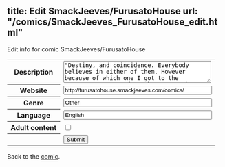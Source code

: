 title: Edit SmackJeeves/FurusatoHouse
url: "/comics/SmackJeeves_FurusatoHouse_edit.html"
---
Edit info for comic SmackJeeves/FurusatoHouse

<form name="comic" action="http://gaepostmail.appspot.com/comic/" method="post">
<table class="comicinfo">
<tr>
<th>Description</th><td><textarea name="description" cols="40" rows="3">&quot;Destiny, and coincidence. Everybody believes in either of them. However because of which one I got to the Furusato House, I don't know. But that day changed my life.&quot; Mayu travels to her never seen aunt, but accidentally gets into an other House, where she meets the old fashioned, and strange boy – Hiroki, who seems very surprised that she could get in the territory of the House. Moreover, the House doesn't let Mayu leave! She has to start a new life full with enemies, friends, love, and with disturbing secrets about the House.</textarea></td>
</tr>
<tr>
<th>Website</th><td><input type="text" name="url" value="http://furusatohouse.smackjeeves.com/comics/" size="40"/></td>
</tr>
<tr>
<th>Genre</th><td><input type="text" name="genre" value="Other" size="40"/></td>
</tr>
<tr>
<th>Language</th><td><input type="text" name="language" value="English" size="40"/></td>
</tr>
<tr>
<th>Adult content</th><td><input type="checkbox" name="adult" value="adult" /></td>
</tr>
<tr>
<th></th><td>
<input type="hidden" name="comic" value="SmackJeeves_FurusatoHouse" />
<input type="submit" name="submit" value="Submit" />
</td>
</tr>
</table>
</form>

Back to the [comic](SmackJeeves_FurusatoHouse.html).
